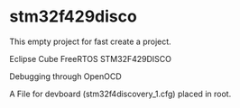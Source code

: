 # stm32f429disco

This empty project for fast create a project.

Eclipse Cube FreeRTOS STM32F429DISCO

Debugging through OpenOCD

A File for devboard (stm32f4discovery_1.cfg) placed in root. 
